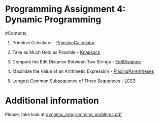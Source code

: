 Programming Assignment 4: Dynamic Programming
=================
#Contents
1. Primitive Calculator - [PrimitiveCalculator](./src/main/java/PrimitiveCalculator.java)

2. Take as Much Gold as Possible - [Knapsack](./src/main/java/Knapsack.java)

3. Compute the Edit Distance Between Two Strings - [EditDistance](./src/main/java/EditDistance.java)

4. Maximize the Value of an Arithmetic Expression - [PlacingParentheses](./src/main/java/PlacingParentheses.java)

5. Longest Common Subsequence of Three Sequences - [LCS3](./src/main/java/LCS3.java)

# Additional information

Please, take look at [dynamic_programming_problems.pdf](./dynamic_programming_problems.pdf)